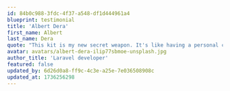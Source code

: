 ```yaml
---
id: 84b0c988-3fdc-4f37-a548-df1d444961a4
blueprint: testimonial
title: 'Albert Dera'
first_name: Albert
last_name: Dera
quote: "This kit is my new secret weapon. It's like having a personal coding ninja stashed in my project folder."
avatar: avatars/albert-dera-ilip77sbmoe-unsplash.jpg
author_title: 'Laravel developer'
featured: false
updated_by: 6d26d0a8-ff9c-4c3e-a25e-7e036508908c
updated_at: 1736256298
---
```

